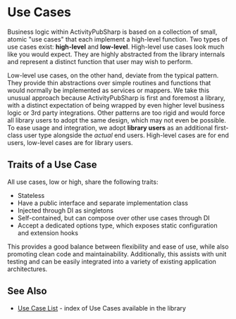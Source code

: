# Use Cases

Business logic within ActivityPubSharp is based on a collection of small, atomic "use cases" that each implement a high-level function.
Two types of use cases exist: **high-level** and **low-level**.
High-level use cases look much like you would expect.
They are highly abstracted from the library internals and represent a distinct function that user may wish to perform.

Low-level use cases, on the other hand, deviate from the typical pattern.
They provide thin abstractions over simple routines and functions that would normally be implemented as services or mappers.
We take this unusual approach because ActivityPubSharp is first and foremost a library, with a distinct expectation of being wrapped by even higher level business logic or 3rd party integrations.
Other patterns are too rigid and would force all library users to adopt the same design, which may not even be possible.
To ease usage and integration, we adopt **library users** as an additional first-class user type alongside the *actual* end users.
High-level cases are for end users, low-level cases are for library users.

## Traits of a Use Case

All use cases, low or high, share the following traits:
* Stateless
* Have a public interface and separate implementation class
* Injected through DI as singletons
* Self-contained, but can compose over other use cases through DI
* Accept a dedicated options type, which exposes static configuration and extension hooks

This provides a good balance between flexibility and ease of use, while also promoting clean code and maintainability.
Additionally, this assists with unit testing and can be easily integrated into a variety of existing application architectures.


## See Also

* [Use Case List](<../Dev Resources/use_case_list.md>) - index of Use Cases available in the library